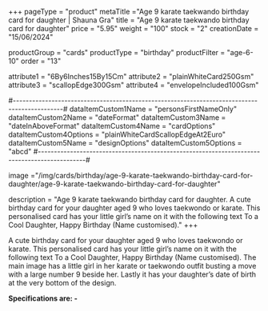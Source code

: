 +++
pageType = "product"
metaTitle ="Age 9 karate taekwando birthday card for daughter | Shauna Gra"
title = "Age 9 karate taekwando birthday card for daughter"
price = "5.95"
weight = "100"
stock = "2"
creationDate = "15/06/2024"

productGroup = "cards"
productType = "birthday"
productFilter = "age-6-10"
order = "13"

attribute1 = "6By6Inches15By15Cm" 
attribute2 = "plainWhiteCard250Gsm" 
attribute3 = "scallopEdge300Gsm" 
attribute4 = "envelopeIncluded100Gsm"

#---------------------------------------------------------------------------------------------#
dataItemCustom1Name = "personsFirstNameOnly"
dataItemCustom2Name = "dateFormat"
dataItemCustom3Name = "dateInAboveFormat"
dataItemCustom4Name = "cardOptions"
dataItemCustom4Options = "plainWhiteCardScallopEdgeAt2Euro"
dataItemCustom5Name = "designOptions"
dataItemCustom5Options = "abcd"
#---------------------------------------------------------------------------------------------#

image ="/img/cards/birthday/age-9-karate-taekwando-birthday-card-for-daughter/age-9-karate-taekwando-birthday-card-for-daughter"

description = "Age 9 karate taekwando birthday card for daughter. A cute birthday card for your daughter aged 9 who loves taekwondo or karate.  This personalised card has your little girl’s name on it with the following text To a Cool Daughter, Happy Birthday (Name customised)."
+++

A cute birthday card for your daughter aged 9 who loves taekwondo or karate. This personalised card has your little girl’s name on it with the following text To a Cool Daughter, Happy Birthday (Name customised). The main image has a little girl in her karate or taekwondo outfit busting a move with a large number 9 beside her. Lastly it has your daughter’s date of birth at the very bottom of the design.

**Specifications are: -**
